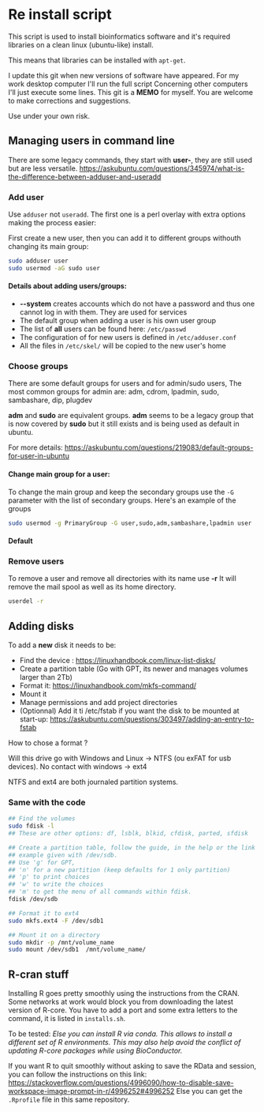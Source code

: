 # Re install script

This script is used to install bioinformatics software and it's required libraries on a clean linux (ubuntu-like) install.

This means that libraries can be installed with `apt-get`.

I update this git when new versions of software have appeared.
For my work desktop computer I'll run the full script
Concerning other computers I'll just execute some lines.
This git is a **MEMO** for myself.
You are welcome to make corrections and suggestions.

Use under your own risk.

## Managing users in command line

There are some legacy commands, they start with **user-**,
they are still used but are less versatile.
https://askubuntu.com/questions/345974/what-is-the-difference-between-adduser-and-useradd

### Add user

Use `adduser` not `useradd`.
The first one is a perl overlay with extra options making the process easier:

First create a new user, then you can add it to different groups withouth changing its main group:

```bash
sudo adduser user
sudo usermod -aG sudo user
```

#### Details about adding users/groups:

* **--system** creates accounts which do not have a password and thus one cannot log in with them.
They are used for services
* The default group when adding a user is his own user group
* The list of **all** users can be found here: `/etc/passwd`
* The configuration of for new users is defined in `/etc/adduser.conf`
* All the files in `/etc/skel/` will be copied to the new user's home


### Choose groups

There are some default groups for users and for admin/sudo users,
The most common groups for admin are:
adm, cdrom, lpadmin, sudo, sambashare, dip, plugdev

**adm** and **sudo** are equivalent groups.
**adm** seems to be a legacy group that is now covered by **sudo** but it still exists and is being used as default in ubuntu.

For more details:
https://askubuntu.com/questions/219083/default-groups-for-user-in-ubuntu

#### Change main group for a user:

To change the main group and keep the secondary groups use the `-G` parameter
with the list of secondary groups. Here's an example of the groups

```bash
sudo usermod -g PrimaryGroup -G user,sudo,adm,sambashare,lpadmin user
```


#### Default


### Remove users

To remove a user and remove all directories with its name use **-r**
It will remove the mail spool as well as its home directory.

```bash
userdel -r
```


## Adding disks

To add a **new** disk it needs to be:

* Find the device : https://linuxhandbook.com/linux-list-disks/
* Create a partition table (Go with GPT, its newer and manages volumes larger than 2Tb)
* Format it: https://linuxhandbook.com/mkfs-command/
* Mount it
* Manage permissions and add project directories
* (Optionnal) Add it ti /etc/fstab if you want the disk to be mounted at start-up: https://askubuntu.com/questions/303497/adding-an-entry-to-fstab


How to chose a format ?

Will this drive go with Windows and Linux → NTFS (ou exFAT for usb devices).
No contact with windows → ext4

NTFS and ext4 are both journaled partition systems.

### Same with the code

```bash
## Find the volumes
sudo fdisk -l
## These are other options: df, lsblk, blkid, cfdisk, parted, sfdisk

## Create a partition table, follow the guide, in the help or the link in the previous paragraph
## example given with /dev/sdb.
## Use 'g' for GPT,
## 'n' for a new partition (keep defaults for 1 only partition)
## 'p' to print choices
## 'w' to write the choices
## 'm' to get the menu of all commands within fdisk.
fdisk /dev/sdb

## Format it to ext4
sudo mkfs.ext4 -F /dev/sdb1

## Mount it on a directory
sudo mkdir -p /mnt/volume_name
sudo mount /dev/sdb1  /mnt/volume_name/

```

## R-cran stuff

Installing R goes pretty smoothly using the instructions from the CRAN.
Some networks at work would block you from downloading the latest version of R-core.
You have to add a port and some extra letters to the command, it is listed in `installs.sh`.

To be tested:
*Else you can install R via conda. This allows to install a different set of R environments.
This may also help avoid the conflict of updating R-core packages while using BioConductor.*



If you want R to quit smoothly without asking to save the RData and session,
you can follow the instructions on this link:
 https://stackoverflow.com/questions/4996090/how-to-disable-save-workspace-image-prompt-in-r/4996252#4996252
Else you can get the `.Rprofile` file in this same repository.



